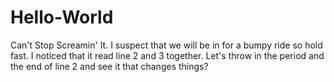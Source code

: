 # Hello-World
Can't Stop Screamin' It.
I suspect that we will be in for a bumpy ride so hold fast.
I noticed that it read line 2 and 3 together.
Let's throw in the period and the end of line 2 and see it that changes things?
